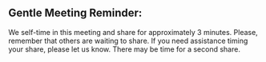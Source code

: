 ## Gentle Meeting Reminder:  

We self-time in this meeting and share for approximately 3 minutes.  Please, remember that others are waiting to share.  If you need assistance timing your share, please let us know. There may be time for a second share.
